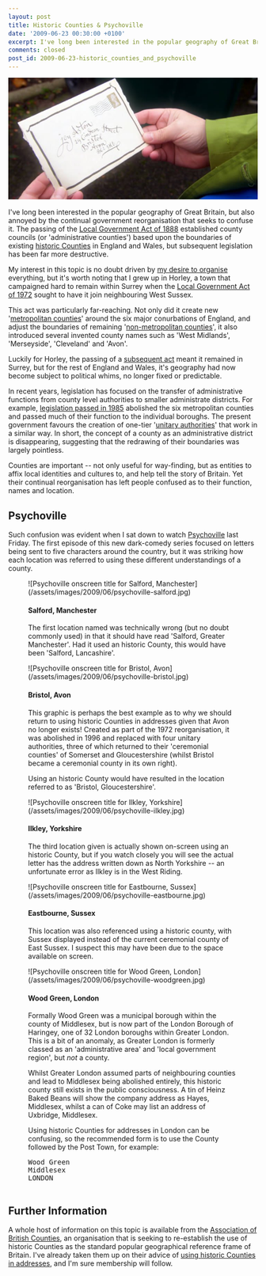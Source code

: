 ```yaml
---
layout: post
title: Historic Counties & Psychoville
date: '2009-06-23 00:30:00 +0100'
excerpt: I've long been interested in the popular geography of Great Britain, but also annoyed by the continual government reorganisation that seeks to confuse it.
comments: closed
post_id: 2009-06-23-historic_counties_and_psychoville
---
```

![Scene from Psychoville](/assets/images/2009/06/historic_counties_and_psychoville.jpg)

I've long been interested in the popular geography of Great Britain, but also annoyed by the continual government reorganisation that seeks to confuse it. The passing of the [Local Government Act of 1888][1] established county councils (or 'administrative counties') based upon the boundaries of existing [historic Counties][2] in England and Wales, but subsequent legislation has been far more destructive.

My interest in this topic is no doubt driven by [my desire to organise][3] everything, but it's worth noting that I grew up in Horley, a town that campaigned hard to remain within Surrey when the [Local Government Act of 1972][4] sought to have it join neighbouring West Sussex.

This act was particularly far-reaching. Not only did it create new '[metropolitan counties][5]' around the six major conurbations of England, and adjust the boundaries of remaining '[non-metropolitan counties][6]', it also introduced several invented county names such as 'West Midlands', 'Merseyside', 'Cleveland' and 'Avon'.

Luckily for Horley, the passing of a [subsequent act][7] meant it remained in Surrey, but for the rest of England and Wales, it's geography had now become subject to political whims, no longer fixed or predictable.

In recent years, legislation has focused on the transfer of administrative functions from county level authorities to smaller administrate districts. For example, [legislation passed in 1985][8] abolished the six metropolitan counties and passed much of their function to the individual boroughs. The present government favours the creation of one-tier '[unitary authorities][9]' that work in a similar way. In short, the concept of a county as an administrative district is disappearing, suggesting that the redrawing of their boundaries was largely pointless.

Counties are important -- not only useful for way-finding, but as entities to affix local identities and cultures to, and help tell the story of Britain. Yet their continual reorganisation has left people confused as to their function, names and location.

## Psychoville
Such confusion was evident when I sat down to watch [Psychoville][10] last Friday. The first episode of this new dark-comedy series focused on letters being sent to five characters around the country, but it was striking how each location was referred to using these different understandings of a county. 

<figure>
    ![Psychoville onscreen title for Salford, Manchester](/assets/images/2009/06/psychoville-salford.jpg)
    <figcaption>
        <h4>Salford, Manchester</h4>
        <p>The first location named was technically wrong (but no doubt commonly used) in that it should have read 'Salford, Greater Manchester'. Had it used an historic County, this would have been 'Salford, Lancashire'.</p>
    </figcaption>
</figure>

<figure>
    ![Psychoville onscreen title for Bristol, Avon](/assets/images/2009/06/psychoville-bristol.jpg)
    <figcaption>
        <h4>Bristol, Avon</h4>
        <p>This graphic is perhaps the best example as to why we should return to using historic Counties in addresses given that Avon no longer exists! Created as part of the 1972 reorganisation, it was abolished in 1996 and replaced with four unitary authorities, three of which returned to their 'ceremonial counties' of Somerset and Gloucestershire (whilst Bristol became a ceremonial county in its own right).</p>
        <p>Using an historic County would have resulted in the location referred to as 'Bristol, Gloucestershire'.</p>
    </figcaption>
</figure>

<figure>
    ![Psychoville onscreen title for Ilkley, Yorkshire](/assets/images/2009/06/psychoville-ilkley.jpg)
    <figcaption>
        <h4>Ilkley, Yorkshire</h4>
        <p>The third location given is actually shown on-screen using an historic County, but if you watch closely you will see the actual letter has the address written down as North Yorkshire -- an unfortunate error as Ilkley is in the West Riding.</p>
    </figcaption>
</figure>

<figure>
    ![Psychoville onscreen title for Eastbourne, Sussex](/assets/images/2009/06/psychoville-eastbourne.jpg)
    <figcaption>
        <h4>Eastbourne, Sussex</h4>
        <p>This location was also referenced using a historic county, with Sussex displayed instead of the current ceremonial county of East Sussex. I suspect this may have been due to the space available on screen.</p>
    </figcaption>
</figure>

<figure>
    ![Psychoville onscreen title for Wood Green, London](/assets/images/2009/06/psychoville-woodgreen.jpg)
    <figcaption>
        <h4>Wood Green, London</h4>
        <p>Formally Wood Green was a municipal borough within the county of Middlesex, but is now part of the London Borough of Haringey, one of 32 London boroughs within Greater London. This is a bit of an anomaly, as Greater London is formerly classed as an 'administrative area' and 'local government region', but <em>not</em> a county.</p>
        <p>Whilst Greater London assumed parts of neighbouring counties and lead to Middlesex being abolished entirely, this historic county still exists in the public consciousness. A tin of Heinz Baked Beans will show the company address as Hayes, Middlesex, whilst a can of Coke may list an address of Uxbridge, Middlesex.</p>
        <p>Using historic Counties for addresses in London can be confusing, so the recommended form is to use the County followed by the Post Town, for example:</p>
        <pre>
Wood Green  
Middlesex  
LONDON
        </pre>
    </figcaption>
</figure>

## Further Information
A whole host of information on this topic is available from the [Association of British Counties][11], an organisation that is seeking to re-establish the use of historic Counties as the standard popular geographical reference frame of Britain. I've already taken them up on their advice of [using historic Counties in addresses][12], and I'm sure membership will follow.

[1]: http://en.wikipedia.org/wiki/Local_Government_Act_1888
[2]: http://en.wikipedia.org/wiki/Historic_counties_of_England
[3]: /2009/02/driven_to_design/
[4]: http://en.wikipedia.org/wiki/Local_Government_Act_1972
[5]: http://en.wikipedia.org/wiki/Metropolitan_county
[6]: http://en.wikipedia.org/wiki/Non-metropolitan_county
[7]: http://en.wikipedia.org/wiki/Charlwood_and_Horley_Act_1974
[8]: http://en.wikipedia.org/wiki/Local_Government_Act_1985
[9]: http://en.wikipedia.org/wiki/Unitary_authority#United_Kingdom
[10]: http://www.bbc.co.uk/psychoville/
[11]: http://abcounties.co.uk/
[12]: http://www.abcounties.co.uk/bpa/